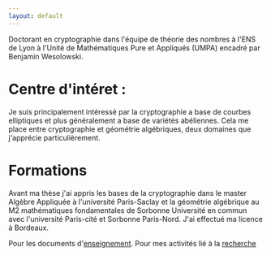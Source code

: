 ```yaml
---
layout: default
---
```


Doctorant en cryptographie dans l'équipe de théorie des nombres à l'ENS de Lyon à l'Unité de Mathématiques Pure et Appliqués (UMPA) encadré par Benjamin Wesolowski. 

# Centre d'intéret :

Je suis principalement intéressé par la cryptographie a base de courbes elliptiques et plus généralement a base de variétés abéliennes. Cela me place entre cryptographie et géométrie algébriques, deux domaines
que j'apprécie particulièrement.

# Formations

Avant ma thèse j'ai appris les bases de la cryptographie dans le master Algèbre Appliquée à l'université Paris-Saclay et la géométrie algébrique au M2 mathématiques fondamentales de Sorbonne
Université en commun avec l'université Paris-cité et Sorbonne Paris-Nord. J'ai effectué ma licence à Bordeaux.



Pour les documents d'[enseignement](./Enseignement.html).
Pour mes activités lié à la [recherche](./Recherche.html)







